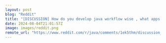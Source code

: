 ```yaml
---
layout: post
blog: "Reddit"
title: "[DISCUSSION] How do you develop java workflow wise , what apps IDE's do you use?"
date: 2024-08-04T21:01:57Z
image: images/reddit.png
remote_url: "https://www.reddit.com/r/java/comments/1ek5thm/discussion_how_do_you_develop_java_workflow_wise/"
---
```


